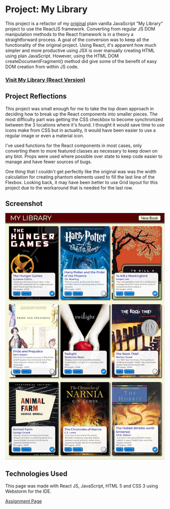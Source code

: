 # Project: My Library

This project is a refactor of my [original](https://github.com/winplam/library) plain vanilla JavaScript "My Library" project to use the ReactJS framework.
Converting from regular JS DOM manipulation methods to the React framework is in a theory a straightforward process.
A goal of the conversion was to keep all the functionality of the original project.
Using React, it's apparent how much simpler and more productive using JSX is over manually creating HTML using plan JavaScript.
However, using the HTML DOM createDocumentFragment() method did give some of the benefit of easy DOM creation from within JS code.

### [Visit My Library (React Version)](https://winplam.github.io/library-react-version/)

## Project Reflections
This project was small enough for me to take the top down approach in deciding how to break up the React components into smaller pieces.
The most difficulty part was getting the CSS checkbox to become synchronized between the 3 locations where it's found.
I thought it would save time to use icons make from CSS but in actuality, it would have been easier to use a regular image or even a material icon.

I've used functions for the React components in most cases, only converting them to more featured classes as necessary to keep down on any blot.
Props were used where possible over state to keep code easier to manage and have fewer sources of bugs.  

One thing that I couldn't get perfectly like the original was was the width calculation for creating phantom elements used to fill the last line of the Flexbox.
Looking back, it may have been better to use Grid layout for this project due to the workaround that is needed for the last row.

## Screenshot
![MyLibrary](screenshot.png)

## Technologies Used
This page was made with React JS, JavaScript, HTML 5 and CSS 3 using Webstorm for the IDE. 

[Assignment Page](https://www.theodinproject.com/courses/javascript/lessons/library) 
